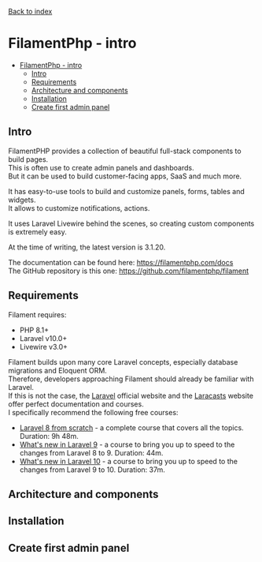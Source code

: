 [Back to index](../README.md)

# FilamentPhp - intro

<!-- TOC -->
* [FilamentPhp - intro](#filamentphp---intro)
  * [Intro](#intro)
  * [Requirements](#requirements)
  * [Architecture and components](#architecture-and-components)
  * [Installation](#installation)
  * [Create first admin panel](#create-first-admin-panel)
<!-- TOC -->

## Intro

FilamentPHP provides a collection of beautiful full-stack components to build pages.\
This is often use to create admin panels and dashboards.\
But it can be used to build customer-facing apps, SaaS and much more.

It has easy-to-use tools to build and customize panels, forms, tables and widgets.\
It allows to customize notifications, actions.

It uses Laravel Livewire behind the scenes, so creating custom components is extremely easy.

At the time of writing, the latest version is 3.1.20.

The documentation can be found here: https://filamentphp.com/docs \
The GitHub repository is this one: https://github.com/filamentphp/filament

## Requirements

Filament requires:

- PHP 8.1+
- Laravel v10.0+
- Livewire v3.0+

Filament builds upon many core Laravel concepts, especially database migrations and Eloquent ORM.\
Therefore, developers approaching Filament should already be familiar with Laravel.\
If this is not the case, the [Laravel](https://laravel.com/docs/10.x) official website and the [Laracasts](https://laracasts.com/) website offer perfect documentation and courses.\
I specifically recommend the following free courses:

- [Laravel 8 from scratch](https://laracasts.com/series/laravel-8-from-scratch) - a complete course that covers all the topics. Duration: 9h 48m.
- [What's new in Laravel 9](https://laracasts.com/series/whats-new-in-laravel-9) - a course to bring you up to speed to the changes from Laravel 8 to 9. Duration: 44m.
- [What's new in Laravel 10](https://laracasts.com/series/whats-new-in-laravel-10) - a course to bring you up to speed to the changes from Laravel 9 to 10. Duration: 37m.

## Architecture and components

## Installation

## Create first admin panel
